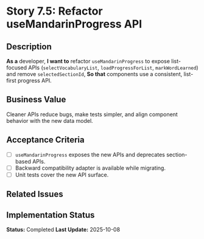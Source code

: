 # Story 7.5: Refactor useMandarinProgress API

## Description

**As a** developer,
**I want to** refactor `useMandarinProgress` to expose list-focused APIs (`selectVocabularyList`, `loadProgressForList`, `markWordLearned`) and remove `selectedSectionId`,
**So that** components use a consistent, list-first progress API.

## Business Value

Cleaner APIs reduce bugs, make tests simpler, and align component behavior with the new data model.

## Acceptance Criteria

- [ ] `useMandarinProgress` exposes the new APIs and deprecates section-based APIs.
- [ ] Backward compatibility adapter is available while migrating.
- [ ] Unit tests cover the new API surface.

## Related Issues

## Implementation Status

**Status:** Completed
**Last Update:** 2025-10-08
